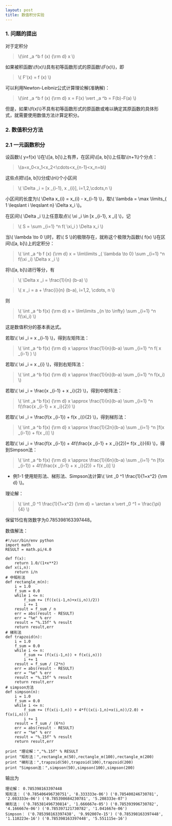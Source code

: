 ```yaml
---
layout: post
title: 数值积分实验
---
```


### 1. 问题的提出

对于定积分

>\\(\int _a ^b f (x) {\rm d} x \\)

如果被积函数\\(f(x)\\)具有初等函数形式的原函数\\(F(x)\\)，即

>\\( F'(x) = f (x) \\)

可以利用Newton-Leibniz公式计算理论解(准确解)：

>\\(\int _a ^b f (x) {\rm d} x = F(x) \vert _a ^b = F(b)-F(a) \\)

但是，如果\\(f(x)\\)不具有初等函数形式的原函数或难以确定其原函数的具体形式，就需要使用数值方法计算定积分。

### 2. 数值积分方法

### 2.1 一元函数积分

设函数\\( y=f(x) \\)在\\([a, b]\\)上有界，在区间\\([a, b]\\)上任取\\(n+1\\)个分点：

>\\(a=x_0<x_1<x_2<\cdots<x_{n-1}<x_n=b\\)

这些点把\\([a, b]\\)分成\\(n\\)个小区间

>\\( \Delta _i = [x _{i-1}, x _{i}], i=1,2,\cdots,n \\)

小区间的长度为\\( \Delta x_{i} = x_{i} - x_{i-1} \\)，取\\( \lambda = \max \limits_{ 1 \leqslant i \leqslant n} \Delta x_i \\)。

在区间\\( \Delta _i \\)上任意取点\\( \xi _i \in [x _{i-1}, x _i] \\)，记

>\\( S = \sum _{i=1} ^n f( \xi_i ) \Delta x_i \\)

当\\( \lambda \to 0 \\)时，若\\( S \\)的极限存在，就称这个极限为函数\\( f(x) \\)在区间\\([a, b]\\)上的定积分：

>\\( \int _a ^b f (x) {\rm d} x = \lim\limits _{ \lambda \to 0} \sum _{i=1} ^n f(\xi _i) \Delta x _i \\)

将\\([a, b]\\)进行等分，有

>\\( \Delta x _i = \frac{1}{n} (b-a) \\)

>\\( x _i = a + \frac{i}{n} (b-a), i=1,2, \cdots, n \\)

则

>\\( \int _a ^b f(x) {\rm d} x = \lim\limits _{n \to \infty} \sum _{i=1} ^n f(\xi_i) \\)

这是数值积分的基本表达式。

若取\\( \xi _i = x _{i-1} \\)，得到左矩阵法：

>\\( \int _a ^b f(x) {\rm d} x \approx \frac{1}{n}(b-a) \sum _{i=1} ^n f( x _{i-1} ) \\)

若取\\( \xi _i = x _{i} \\)，得到右矩阵法：

>\\( \int _a ^b f(x) {\rm d} x \approx \frac{1}{n}(b-a) \sum _{i=1} ^n f(x_i) \\)

若取\\( \xi _i = \frac{x _{i-1} + x _i}{2} \\)，得到中矩阵法：

>\\( \int _a ^b f(x) {\rm d} x \approx \frac{1}{n}(b-a) \sum _{i=1} ^n f(\frac{x _{i-1} + x _i}{2}) \\)

若取\\( \xi _i = \frac{f(x _{i-1}) + f(x _i)}{2} \\)，得到梯形法：

>\\( \int _a ^b f(x) {\rm d} x \approx \frac{1}{2n}(b-a) \sum _{i=1} ^n [f(x _{i-1}) + f(x _i)] \\)

若取\\( \xi _i = \frac{f(x _{i-1}) + 4f(\frac{x _{i-1} + x _i}{2})+ f(x _i)}{6} \\)，得到Simpson法：

>\\( \int _a ^b f(x) {\rm d} x \approx \frac{1}{6n}(b-a) \sum _{i=1} ^n [f(x _{i-1}) + 4f(\frac{x _{i-1} + x _i}{2}) + f(x _i)] \\)

- 例1-1 使用矩形法、梯形法、Simpson法计算\\( \int _0 ^1 \frac{1}{1+x^2} {\rm d} \\)。

理论解：

>\\( \int _0 ^1 \frac{1}{1+x^2} {\rm d} = \arctan x \vert _0 ^1 = \frac{\pi}{4} \\)

保留15位有效数字为0.785398163397448。

数值解法：

    #!/usr/bin/env python
    import math
    RESULT = math.pi/4.0

    def f(x):
        return 1.0/(1+x**2)
    def x(i,n):
        return i/n
    # 中矩形法
    def rectangle_m(n):
        i = 1.0
        f_sum = 0.0
        while i <= n:
            f_sum += (f((x(i-1,n)+x(i,n))/2))
            i += 1
        result = f_sum / n
        err = abs(result - RESULT)
        err = "%e" % err
        result = "%.15f" % result
        return result,err
    # 梯形法
    def trapzoid(n):
        i = 1.0
        f_sum = 0.0
        while i <= n:
            f_sum += (f(x(i-1,n)) + f(x(i,n)))
            i += 1
        result = f_sum / (2*n)
        err = abs(result - RESULT)
        err = "%e" % err
        result = "%.15f" % result
        return result,err
    # simpson方法
    def simpson(n):
        i = 1.0
        f_sum = 0.0
        while i <= n:
            f_sum += (f(x(i-1,n)) + 4*f((x(i-1,n)+x(i,n))/2.0) + f(x(i,n)))
            i += 1
        result = f_sum / (6*n)
        err = abs(result - RESULT)
        err = "%e" % err
        result = "%.15f" % result
        return result,err

    print "理论解：","%.15f" % RESULT
    print "矩形法：",rectangle_m(50),rectangle_m(100),rectangle_m(200)
    print "梯形法：",trapzoid(50),trapzoid(100),trapzoid(200)
    print "Simpson法：",simpson(50),simpson(100),simpson(200)

输出为

    理论解： 0.785398163397448
    矩形法： ('0.785406496730751', '8.333333e-06') ('0.785400246730781', '2.083333e-06') ('0.785398684230781', '5.208333e-07')
    梯形法： ('0.785381496730814', '1.666667e-05') ('0.785393996730782', '4.166667e-06') ('0.785397121730782', '1.041667e-06')
    Simpson： ('0.785398163397438', '9.992007e-15') ('0.785398163397448', '1.110223e-16') ('0.785398163397448', '5.551115e-16')
